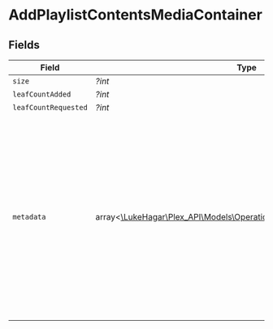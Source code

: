 # AddPlaylistContentsMediaContainer


## Fields

| Field                                                                                                                                                                                                                                                                                                                                                                                                      | Type                                                                                                                                                                                                                                                                                                                                                                                                       | Required                                                                                                                                                                                                                                                                                                                                                                                                   | Description                                                                                                                                                                                                                                                                                                                                                                                                | Example                                                                                                                                                                                                                                                                                                                                                                                                    |
| ---------------------------------------------------------------------------------------------------------------------------------------------------------------------------------------------------------------------------------------------------------------------------------------------------------------------------------------------------------------------------------------------------------- | ---------------------------------------------------------------------------------------------------------------------------------------------------------------------------------------------------------------------------------------------------------------------------------------------------------------------------------------------------------------------------------------------------------- | ---------------------------------------------------------------------------------------------------------------------------------------------------------------------------------------------------------------------------------------------------------------------------------------------------------------------------------------------------------------------------------------------------------- | ---------------------------------------------------------------------------------------------------------------------------------------------------------------------------------------------------------------------------------------------------------------------------------------------------------------------------------------------------------------------------------------------------------- | ---------------------------------------------------------------------------------------------------------------------------------------------------------------------------------------------------------------------------------------------------------------------------------------------------------------------------------------------------------------------------------------------------------- |
| `size`                                                                                                                                                                                                                                                                                                                                                                                                     | *?int*                                                                                                                                                                                                                                                                                                                                                                                                     | :heavy_minus_sign:                                                                                                                                                                                                                                                                                                                                                                                         | N/A                                                                                                                                                                                                                                                                                                                                                                                                        | 1                                                                                                                                                                                                                                                                                                                                                                                                          |
| `leafCountAdded`                                                                                                                                                                                                                                                                                                                                                                                           | *?int*                                                                                                                                                                                                                                                                                                                                                                                                     | :heavy_minus_sign:                                                                                                                                                                                                                                                                                                                                                                                         | N/A                                                                                                                                                                                                                                                                                                                                                                                                        | 1                                                                                                                                                                                                                                                                                                                                                                                                          |
| `leafCountRequested`                                                                                                                                                                                                                                                                                                                                                                                       | *?int*                                                                                                                                                                                                                                                                                                                                                                                                     | :heavy_minus_sign:                                                                                                                                                                                                                                                                                                                                                                                         | N/A                                                                                                                                                                                                                                                                                                                                                                                                        | 1                                                                                                                                                                                                                                                                                                                                                                                                          |
| `metadata`                                                                                                                                                                                                                                                                                                                                                                                                 | array<[\LukeHagar\Plex_API\Models\Operations\AddPlaylistContentsMetadata](../../Models/Operations/AddPlaylistContentsMetadata.md)>                                                                                                                                                                                                                                                                         | :heavy_minus_sign:                                                                                                                                                                                                                                                                                                                                                                                         | N/A                                                                                                                                                                                                                                                                                                                                                                                                        | [<br/>{<br/>"ratingKey": "94",<br/>"key": "/playlists/94/items",<br/>"guid": "com.plexapp.agents.none://972e3047-83d6-4848-a000-261f0af26ba2",<br/>"type": "playlist",<br/>"title": "A great playlist",<br/>"summary": "One of my great playlists",<br/>"smart": false,<br/>"playlistType": "video",<br/>"composite": "/playlists/94/composite/1705800070",<br/>"duration": 423000,<br/>"leafCount": 3,<br/>"addedAt": 1705716458,<br/>"updatedAt": 1705800070<br/>}<br/>] |
